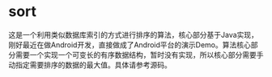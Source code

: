 # sort
这是一个利用类似数据库索引的方式进行排序的算法，核心部分基于Java实现，刚好最近在做Android开发，直接做成了Android平台的演示Demo。算法核心部分需要一个实现一个可变长的有序数据结构，暂时没有实现，所以核心部分需要手动指定需要排序的数据的最大值。具体请参考源码。
